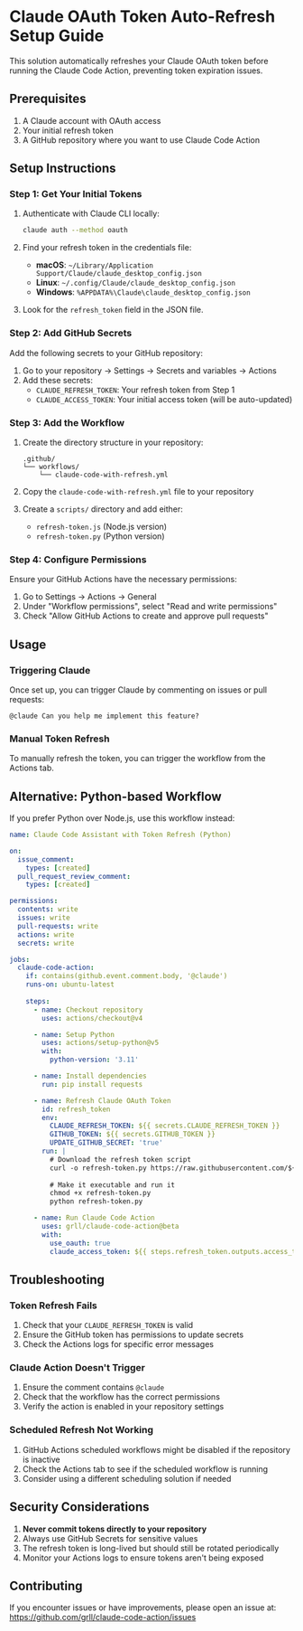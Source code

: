 # Claude OAuth Token Auto-Refresh Setup Guide

This solution automatically refreshes your Claude OAuth token before running the Claude Code Action, preventing token expiration issues.

## Prerequisites

1. A Claude account with OAuth access
2. Your initial refresh token
3. A GitHub repository where you want to use Claude Code Action

## Setup Instructions

### Step 1: Get Your Initial Tokens

1. Authenticate with Claude CLI locally:
   ```bash
   claude auth --method oauth
   ```

2. Find your refresh token in the credentials file:
   - **macOS**: `~/Library/Application Support/Claude/claude_desktop_config.json`
   - **Linux**: `~/.config/Claude/claude_desktop_config.json`
   - **Windows**: `%APPDATA%\Claude\claude_desktop_config.json`

3. Look for the `refresh_token` field in the JSON file.

### Step 2: Add GitHub Secrets

Add the following secrets to your GitHub repository:

1. Go to your repository → Settings → Secrets and variables → Actions
2. Add these secrets:
   - `CLAUDE_REFRESH_TOKEN`: Your refresh token from Step 1
   - `CLAUDE_ACCESS_TOKEN`: Your initial access token (will be auto-updated)

### Step 3: Add the Workflow

1. Create the directory structure in your repository:
   ```
   .github/
   └── workflows/
       └── claude-code-with-refresh.yml
   ```

2. Copy the `claude-code-with-refresh.yml` file to your repository

3. Create a `scripts/` directory and add either:
   - `refresh-token.js` (Node.js version)
   - `refresh-token.py` (Python version)

### Step 4: Configure Permissions

Ensure your GitHub Actions have the necessary permissions:

1. Go to Settings → Actions → General
2. Under "Workflow permissions", select "Read and write permissions"
3. Check "Allow GitHub Actions to create and approve pull requests"

## Usage

### Triggering Claude

Once set up, you can trigger Claude by commenting on issues or pull requests:

```
@claude Can you help me implement this feature?
```

### Manual Token Refresh

To manually refresh the token, you can trigger the workflow from the Actions tab.

## Alternative: Python-based Workflow

If you prefer Python over Node.js, use this workflow instead:

```yaml
name: Claude Code Assistant with Token Refresh (Python)

on:
  issue_comment:
    types: [created]
  pull_request_review_comment:
    types: [created]

permissions:
  contents: write
  issues: write
  pull-requests: write
  actions: write
  secrets: write

jobs:
  claude-code-action:
    if: contains(github.event.comment.body, '@claude')
    runs-on: ubuntu-latest
    
    steps:
      - name: Checkout repository
        uses: actions/checkout@v4

      - name: Setup Python
        uses: actions/setup-python@v5
        with:
          python-version: '3.11'

      - name: Install dependencies
        run: pip install requests

      - name: Refresh Claude OAuth Token
        id: refresh_token
        env:
          CLAUDE_REFRESH_TOKEN: ${{ secrets.CLAUDE_REFRESH_TOKEN }}
          GITHUB_TOKEN: ${{ secrets.GITHUB_TOKEN }}
          UPDATE_GITHUB_SECRET: 'true'
        run: |
          # Download the refresh token script
          curl -o refresh-token.py https://raw.githubusercontent.com/${{ github.repository }}/main/scripts/refresh-token.py
          
          # Make it executable and run it
          chmod +x refresh-token.py
          python refresh-token.py

      - name: Run Claude Code Action
        uses: grll/claude-code-action@beta
        with:
          use_oauth: true
          claude_access_token: ${{ steps.refresh_token.outputs.access_token || secrets.CLAUDE_ACCESS_TOKEN }}
```

## Troubleshooting

### Token Refresh Fails

1. Check that your `CLAUDE_REFRESH_TOKEN` is valid
2. Ensure the GitHub token has permissions to update secrets
3. Check the Actions logs for specific error messages

### Claude Action Doesn't Trigger

1. Ensure the comment contains `@claude`
2. Check that the workflow has the correct permissions
3. Verify the action is enabled in your repository settings

### Scheduled Refresh Not Working

1. GitHub Actions scheduled workflows might be disabled if the repository is inactive
2. Check the Actions tab to see if the scheduled workflow is running
3. Consider using a different scheduling solution if needed

## Security Considerations

1. **Never commit tokens directly to your repository**
2. Always use GitHub Secrets for sensitive values
3. The refresh token is long-lived but should still be rotated periodically
4. Monitor your Actions logs to ensure tokens aren't being exposed

## Contributing

If you encounter issues or have improvements, please open an issue at:
https://github.com/grll/claude-code-action/issues